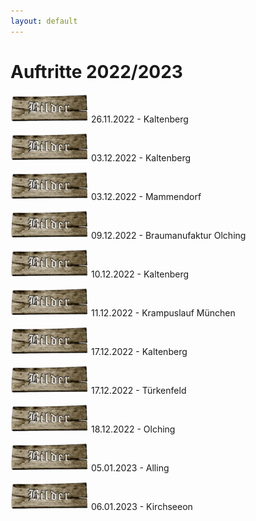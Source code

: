 ```yaml
---
layout: default
---
```

# Auftritte 2022/2023

[![Galerie](../assets/img/brettbilder.png '26.11.2022 - Kaltenberg')](./kaltenberg-26_11_22.html)
26.11.2022 - Kaltenberg

[![Galerie](../assets/img/brettbilder.png '03.12.2022 - Kaltenberg')](./kaltenberg-03_12_22.html)
03.12.2022 - Kaltenberg

[![Galerie](../assets/img/brettbilder.png '03.12.2022 - Mammendorf')](./mammendorf-03_12_22.html)
03.12.2022 - Mammendorf

[![Galerie](../assets/img/brettbilder.png '09.12.2022 - Braumanufaktur Olching')](./obm-09_12_22.html)
09.12.2022 - Braumanufaktur Olching

[![Galerie](../assets/img/brettbilder.png '10.12.2022 - Kaltenberg')](./kaltenberg-10_12_22.html)
10.12.2022 - Kaltenberg

[![Galerie](../assets/img/brettbilder.png '11.12.2022 - Krampuslauf München')](./muc-11_12_22.html)
11.12.2022 - Krampuslauf München

[![Galerie](../assets/img/brettbilder.png '17.12.2022 - Kaltenberg')](./kaltenberg-17_12_22.html)
17.12.2022 - Kaltenberg

[![Galerie](../assets/img/brettbilder.png '17.12.2022 - Türkenfeld')](./tuerkenfeld-17_12_22.html)
17.12.2022 - Türkenfeld

[![Galerie](../assets/img/brettbilder.png '18.12.2022 - Olching')](./olching-18_12_22.html)
18.12.2022 - Olching

[![Galerie](../assets/img/brettbilder.png '05.01.2023 - Alling')](./alling-05_01_23.html)
05.01.2023 - Alling

[![Galerie](../assets/img/brettbilder.png '06.01.2023 - Kirchseeon')](./kirchseeon-06_01_23.html)
06.01.2023 - Kirchseeon